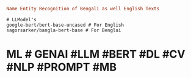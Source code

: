 ```ini
Name Entity Recognition of Bengali as well English Texts
```
```baash
# LLModel's
google-bert/bert-base-uncased # For English
sagorsarker/bangla-bert-base # For Benglai
```
# ML # GENAI #LLM #BERT #DL #CV #NLP #PROMPT #MB